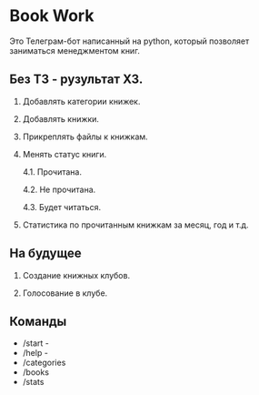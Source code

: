 # Book Work

Это Телеграм-бот написанный на python, который позволяет заниматься менеджментом книг.

## Без ТЗ - рузультат ХЗ.

1. Добавлять категории книжек.

2. Добавлять книжки.

3. Прикреплять файлы к книжкам.

4. Менять статус книги.

    4.1. Прочитана.

    4.2. Не прочитана.

    4.3. Будет читаться.

5. Статистика по прочитанным книжкам за месяц, год и т.д.

## На будущее

1. Создание книжных клубов.

2. Голосование в клубе.

## Команды

- /start -
- /help - 
- /categories
- /books
- /stats

